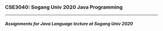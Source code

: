 ###  CSE3040: Sogang Univ 2020 Java Programming

***

##### Assignments for Java Language lecture at Sogang Univ 2020

